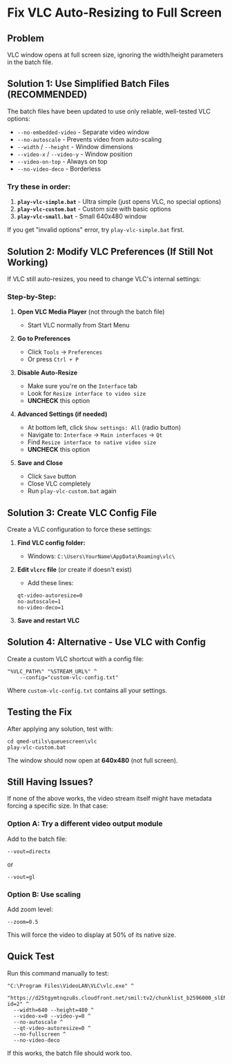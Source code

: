 # Fix VLC Auto-Resizing to Full Screen

## Problem
VLC window opens at full screen size, ignoring the width/height parameters in the batch file.

## Solution 1: Use Simplified Batch Files (RECOMMENDED)

The batch files have been updated to use only reliable, well-tested VLC options:
- `--no-embedded-video` - Separate video window
- `--no-autoscale` - Prevents video from auto-scaling
- `--width` / `--height` - Window dimensions
- `--video-x` / `--video-y` - Window position
- `--video-on-top` - Always on top
- `--no-video-deco` - Borderless

### Try these in order:

1. **`play-vlc-simple.bat`** - Ultra simple (just opens VLC, no special options)
2. **`play-vlc-custom.bat`** - Custom size with basic options
3. **`play-vlc-small.bat`** - Small 640x480 window

If you get "invalid options" error, try `play-vlc-simple.bat` first.

## Solution 2: Modify VLC Preferences (If Still Not Working)

If VLC still auto-resizes, you need to change VLC's internal settings:

### Step-by-Step:

1. **Open VLC Media Player** (not through the batch file)
   - Start VLC normally from Start Menu

2. **Go to Preferences**
   - Click `Tools` → `Preferences`
   - Or press `Ctrl + P`

3. **Disable Auto-Resize**
   - Make sure you're on the `Interface` tab
   - Look for `Resize interface to video size`
   - **UNCHECK** this option

4. **Advanced Settings (if needed)**
   - At bottom left, click `Show settings: All` (radio button)
   - Navigate to: `Interface` → `Main interfaces` → `Qt`
   - Find `Resize interface to native video size`
   - **UNCHECK** this option

5. **Save and Close**
   - Click `Save` button
   - Close VLC completely
   - Run `play-vlc-custom.bat` again

## Solution 3: Create VLC Config File

Create a VLC configuration to force these settings:

1. **Find VLC config folder:**
   - Windows: `C:\Users\YourName\AppData\Roaming\vlc\`

2. **Edit `vlcrc` file** (or create if doesn't exist)
   - Add these lines:
   ```
   qt-video-autoresize=0
   no-autoscale=1
   no-video-deco=1
   ```

3. **Save and restart VLC**

## Solution 4: Alternative - Use VLC with Config

Create a custom VLC shortcut with a config file:

```batch
"%VLC_PATH%" "%STREAM_URL%" ^
    --config="custom-vlc-config.txt"
```

Where `custom-vlc-config.txt` contains all your settings.

## Testing the Fix

After applying any solution, test with:

```batch
cd qmed-utils\queuescreen\vlc
play-vlc-custom.bat
```

The window should now open at **640x480** (not full screen).

## Still Having Issues?

If none of the above works, the video stream itself might have metadata forcing a specific size. In that case:

### Option A: Try a different video output module
Add to the batch file:
```batch
--vout=directx
```
or
```batch
--vout=gl
```

### Option B: Use scaling
Add zoom level:
```batch
--zoom=0.5
```

This will force the video to display at 50% of its native size.

## Quick Test

Run this command manually to test:
```batch
"C:\Program Files\VideoLAN\VLC\vlc.exe" ^
  "https://d25tgymtnqzu8s.cloudfront.net/smil:tv2/chunklist_b2596000_slENG.m3u8?id=2" ^
  --width=640 --height=480 ^
  --video-x=0 --video-y=0 ^
  --no-autoscale ^
  --qt-video-autoresize=0 ^
  --no-fullscreen ^
  --no-video-deco
```

If this works, the batch file should work too.

